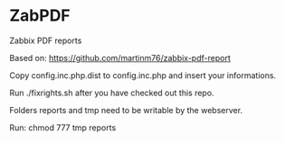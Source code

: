 # ZabPDF

Zabbix PDF reports

Based on: https://github.com/martinm76/zabbix-pdf-report

Copy config.inc.php.dist to config.inc.php and insert your informations.

Run ./fixrights.sh after you have checked out this repo. 

Folders reports and tmp need to be writable by the webserver. 

Run: chmod 777 tmp reports
